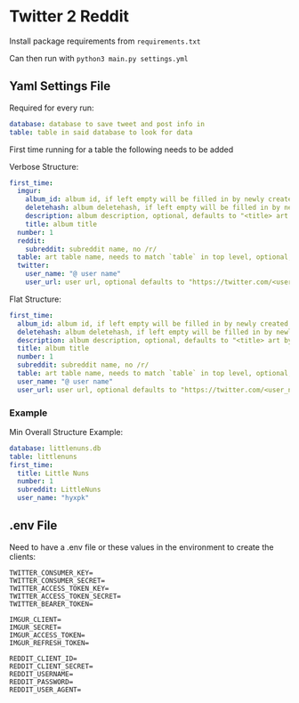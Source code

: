 # Twitter 2 Reddit
Install package requirements from `requirements.txt`

Can then run with `python3 main.py settings.yml`

## Yaml Settings File
Required for every run:
``` yaml
database: database to save tweet and post info in
table: table in said database to look for data
```

First time running for a table the following needs to be added

Verbose Structure:
``` yaml
first_time:
  imgur:
    album_id: album id, if left empty will be filled in by newly created album
    deletehash: album deletehash, if left empty will be filled in by newly created album
    description: album description, optional, defaults to "<title> art by @<user_name> - <user_url>"
    title: album title
  number: 1
  reddit:
    subreddit: subreddit name, no /r/
  table: art table name, needs to match `table` in top level, optional, defaults to top level table name
  twitter:
    user_name: "@ user name"
    user_url: user url, optional defaults to "https://twitter.com/<user_name>"
```
Flat Structure:
``` yaml
first_time:
  album_id: album id, if left empty will be filled in by newly created album
  deletehash: album deletehash, if left empty will be filled in by newly created album
  description: album description, optional, defaults to "<title> art by @<user_name> - <user_url>"
  title: album title
  number: 1
  subreddit: subreddit name, no /r/
  table: art table name, needs to match `table` in top level, optional, defaults to top level table name
  user_name: "@ user name"
  user_url: user url, optional defaults to "https://twitter.com/<user_name>"
```

### Example
Min Overall Structure Example:
``` yaml
database: littlenuns.db
table: littlenuns
first_time:
  title: Little Nuns
  number: 1
  subreddit: LittleNuns
  user_name: "hyxpk"
```

## .env File
Need to have a .env file or these values in the environment to create the clients:
```
TWITTER_CONSUMER_KEY=
TWITTER_CONSUMER_SECRET=
TWITTER_ACCESS_TOKEN_KEY=
TWITTER_ACCESS_TOKEN_SECRET=
TWITTER_BEARER_TOKEN=

IMGUR_CLIENT=
IMGUR_SECRET=
IMGUR_ACCESS_TOKEN=
IMGUR_REFRESH_TOKEN=

REDDIT_CLIENT_ID=
REDDIT_CLIENT_SECRET=
REDDIT_USERNAME=
REDDIT_PASSWORD=
REDDIT_USER_AGENT=
```